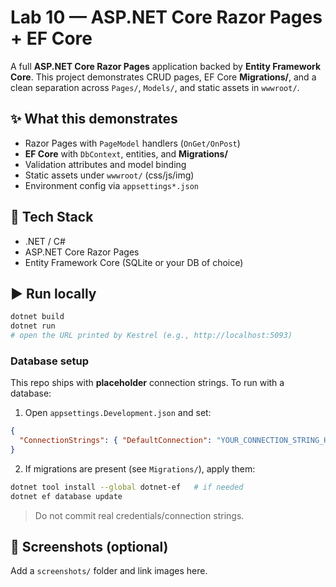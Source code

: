 # Lab 10 — ASP.NET Core Razor Pages + EF Core

A full **ASP.NET Core Razor Pages** application backed by **Entity Framework Core**. This project demonstrates CRUD pages, EF Core **Migrations/**, and a clean separation across `Pages/`, `Models/`, and static assets in `wwwroot/`.

## ✨ What this demonstrates
- Razor Pages with `PageModel` handlers (`OnGet/OnPost`)
- **EF Core** with `DbContext`, entities, and **Migrations/**
- Validation attributes and model binding
- Static assets under `wwwroot/` (css/js/img)
- Environment config via `appsettings*.json`

## 🧰 Tech Stack
- .NET / C#
- ASP.NET Core Razor Pages
- Entity Framework Core (SQLite or your DB of choice)

## ▶️ Run locally
```bash
dotnet build
dotnet run
# open the URL printed by Kestrel (e.g., http://localhost:5093)
```

### Database setup
This repo ships with **placeholder** connection strings. To run with a database:

1. Open `appsettings.Development.json` and set:
```json
{
  "ConnectionStrings": { "DefaultConnection": "YOUR_CONNECTION_STRING_HERE" }
}
```
2. If migrations are present (see `Migrations/`), apply them:
```bash
dotnet tool install --global dotnet-ef   # if needed
dotnet ef database update
```

> Do not commit real credentials/connection strings.

## 📸 Screenshots (optional)
Add a `screenshots/` folder and link images here.
